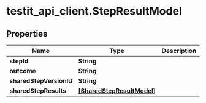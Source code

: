 # testit_api_client.StepResultModel

## Properties

Name | Type | Description | Notes
------------ | ------------- | ------------- | -------------
**stepId** | **String** |  | [optional] 
**outcome** | **String** |  | [optional] 
**sharedStepVersionId** | **String** |  | [optional] 
**sharedStepResults** | [**[SharedStepResultModel]**](SharedStepResultModel.md) |  | [optional] 


